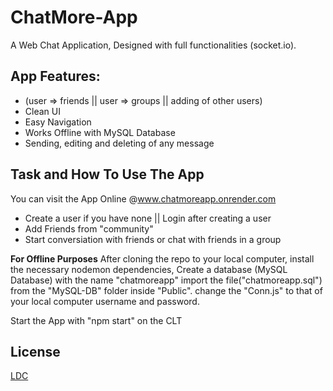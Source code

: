 # ChatMore-App

A Web Chat Application, Designed with full functionalities (socket.io). 

## App Features:
-   (user => friends || user => groups || adding of other users)
-   Clean UI
-   Easy Navigation
-   Works Offline with MySQL Database
-   Sending, editing and deleting of any message 

## Task and How To Use The App
You can visit the App Online @www.chatmoreapp.onrender.com
-   Create a user if you have none || Login after creating a user
-   Add Friends from "community"
-   Start conversiation with friends or chat with friends in a group

**For Offline Purposes**
After cloning the repo to your local computer, install the necessary nodemon dependencies, Create a database (MySQL Database) with the name "chatmoreapp" import the file("chatmoreapp.sql") from the "MySQL-DB" folder inside "Public". change the "Conn.js" to that of your local computer username and password.

Start the App with "npm start" on the CLT


## License
[LDC](LICENSE.md)
